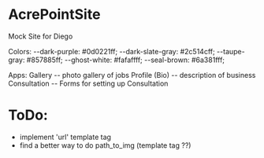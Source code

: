 # AcrePointSite 

Mock Site for Diego

Colors:
--dark-purple: #0d0221ff;
--dark-slate-gray: #2c514cff;
--taupe-gray: #857885ff;
--ghost-white: #fafaffff;
--seal-brown: #6a381fff;

Apps:
Gallery -- photo gallery of jobs
Profile (Bio) -- description of business
Consultation -- Forms for setting up Consultation

# ToDo:
- implement 'url' template tag
- find a better way to do path_to_img (template tag ??)
